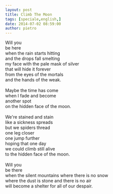 ```yaml
---
layout: post
title: Climb The Moon
tags: [speciale,english,]
date: 2014-07-02 08:59:00
author: pietro
---
```

Will you<br/>be here<br/>when the rain starts hitting<br/>and the drops fall smelting<br/>my face with the pale mask of silver<br/>that will hide it forever<br/>from the eyes of the mortals<br/>and the hands of the weak.<br/><br/>Maybe the time has come<br/>when I fade and become<br/>another spot<br/>on the hidden face of the moon.<br/><br/>We're stained and stain<br/>like a sickness spreads<br/>but we spiders thread<br/>one leg closer<br/>one jump further<br/>hoping that one day<br/>we could climb still alive<br/>to the hidden face of the moon.<br/><br/>Will you<br/>be there<br/>when the silent mountains where there is no snow<br/>where the dust is stone and there is no air<br/>will become a shelter for all of our despair.
